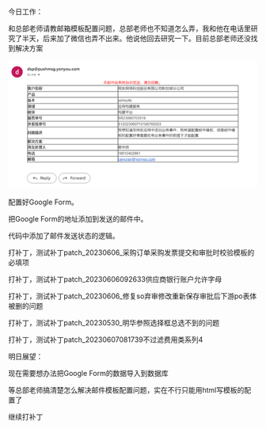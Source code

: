 今日工作：

和总部老师请教邮箱模板配置问题，总部老师也不知道怎么弄，我和他在电话里研究了半天，后来加了微信也弄不出来。他说他回去研究一下。目前总部老师还没找到解决方案

![1686189104545](image/07-06-2023/1686189104545.png)

配置好Google
Form。

把Google
Form的地址添加到发送的邮件中。

代码中添加了邮件发送状态的逻辑。

打补丁，测试补丁patch_20230606_采购订单采购发票提交和审批时校验模板的必填项

打补丁，测试补丁patch_20230606092633供应商银行账户允许字母

打补丁，测试补丁patch_20230606_修复so弃审修改重新保存审批后下游po表体被删的问题

打补丁，测试补丁patch_20230530_明华参照选择框总选不到的问题

打补丁，测试补丁patch_20230607081739不过滤费用类系列4

明日展望：

现在需要想办法把Google
Form的数据导入到数据库

等总部老师搞清楚怎么解决邮件模板配置问题，实在不行只能用html写模板的配置了

继续打补丁
